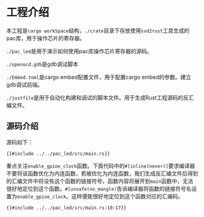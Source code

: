 # 工程介绍

本工程是`cargo workSpace`结构，`./crate`目录下存放使用`svd2rust`工具生成的pac库，用于操作芯片的寄存器。

`./pac_led`是用于演示如何使用pac库操作芯片寄存器的源码。

`./openocd.gdb`是gdb调试脚本

`./Embed.toml`是cargo embed配置文件，用于配置cargo embed的参数。建立gdb调试前端。

`./justfile`是用于自动化构建和调试的脚本文件。用于生成Rust工程源码的反汇编文件。

## 源码介绍

源码如下：
```rust,ignore
{{#include ../../pac_led/src/main.rs}}
```

重点关注`enable_gpioe_clock`函数。下面代码中的`#[inline(never)]`要求编译器不要将该函数优化为内连函数，若被优化为内连函数，我们生成反汇编文件后得到的汇编文件中将没有这个函数的链接符号，函数内容将展开到`main`函数中，无法很好地定位到这个函数。`#[unsafe(no_mangle)`告诉编译器将函数的链接符号名设置为`enable_gpioe_clock`。这样便能很好地定位到这个函数对应的汇编码。
```rust,ignore
{{#include ../../pac_led/src/main.rs:10:17}}
```
